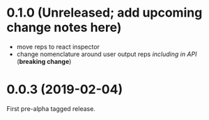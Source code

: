 # 0.1.0 (Unreleased; add upcoming change notes here)

- move reps to react inspector
- change nomenclature around user output reps _including in API_ (**breaking change**)

# 0.0.3 (2019-02-04)

First pre-alpha tagged release.
